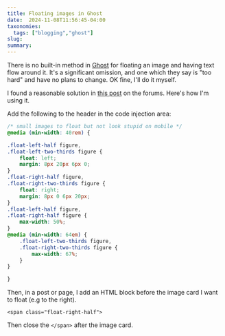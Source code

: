 ```yaml
---
title: Floating images in Ghost
date:  2024-11-08T11:56:45-04:00
taxonomies:
  tags: ["blogging","ghost"]
slug: 
summary: 
---
```


There is no built-in method in [Ghost](https://ghost.org/) for floating an image and having text flow around it. It's a significant omission, and one which they say is "too hard" and have no plans to change. OK fine, I'll do it myself.

I found a reasonable solution in [this post](https://forum.ghost.org/t/why-is-there-no-wrap-image-in-text-option/22603/5) on the forums. Here's how I'm using it.

Add the following to the header in the code injection area:

```css
/* small images to float but not look stupid on mobile */
@media (min-width: 40rem) {

.float-left-half figure,
.float-left-two-thirds figure {
    float: left;
    margin: 8px 20px 6px 0;
}
.float-right-half figure,
.float-right-two-thirds figure {
    float: right;
    margin: 8px 0 6px 20px;
}
.float-left-half figure,
.float-right-half figure {
    max-width: 50%;
}
@media (min-width: 64em) {
	.float-left-two-thirds figure,
	.float-right-two-thirds figure {
    	max-width: 67%;
    }
}

}
```

Then, in a post or page, I add an HTML block before the image card I want to float (e.g to the right).

    <span class="float-right-half">

Then close the `</span>` after the image card.


